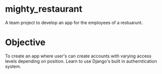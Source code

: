 # mighty_restaurant
A team project to develop an app for the employees of a restuarunt.
# Objective
To create an app where user's can create accounts with varying access levels depending on position.  Learn to use Django's built in
autherntication system.  
